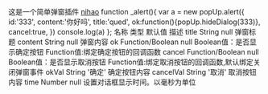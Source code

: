 这是一个简单弹窗插件
<a href="javascript:void(0)" onclick="_alert()">nihao</a>
function _alert(){
	var a = new popUp.alert({
		id:'333',
		content:'你好吗',
		title:'qued',
		ok:function(){popUp.hideDialog(333)},
		cancel:true,
	})
	console.log(a)
};
名称 	类型 	默认值 	描述
title 	String 	null 	弹窗标题
content 	String 	null 	弹窗内容
ok 	Function/Boolean 	null 	Boolean值：是否显示确定按钮
Function值:绑定确定按钮的回调函数
cancel 	Function/Boolean 	null 	Boolean值：是否显示取消按钮
Function值:绑定取消按钮的回调函数,默认绑定关闭弹窗事件
okVal 	String 	'确定' 	确定按钮内容
cancelVal 	String 	'取消' 	取消按钮内容
time 	Number 	null 	设置对话框显示时间。以毫秒为单位
